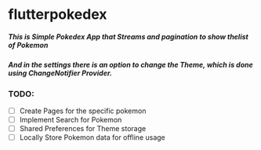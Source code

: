 # flutterpokedex

##### This is Simple Pokedex App that Streams and pagination to show thelist of Pokemon 
##### And in the settings there is an option to change the Theme, which is done using ChangeNotifier Provider.

### TODO:
- [ ] Create Pages for the specific pokemon
- [ ] Implement Search for Pokemon
- [ ] Shared Preferences for Theme storage
- [ ] Locally Store Pokemon data for offline usage
